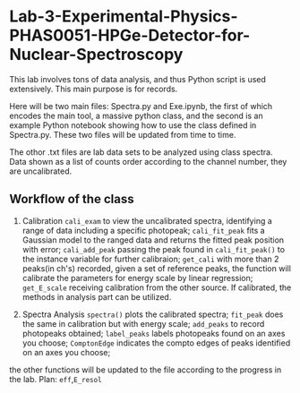 # Lab-3-Experimental-Physics-PHAS0051-HPGe-Detector-for-Nuclear-Spectroscopy
This lab involves tons of data analysis, and thus Python script is used extensively. 
This main purpose is for records.

Here will be two main files: Spectra.py and Exe.ipynb,
the first of which encodes the main tool, a massive python class,
and the second is an example Python notebook showing how to use the class defined in Spectra.py.
These two files will be updated from time to time.

The othor .txt files are lab data sets to be analyzed using class spectra. 
Data shown as a list of counts order according to the channel number, they are uncalibrated.

## Workflow of the class 
1. Calibration
`cali_exam` to view the uncalibrated spectra, identifying a range of data including a specific photopeak;
`cali_fit_peak` fits a Gaussian model to the ranged data and returns the fitted peak position with error;
`cali_add_peak` passing the peak found in `cali_fit_peak()` to the instance variable for further calibraion;
`get_cali` with more than 2 peaks(in ch's) recorded, given a set of reference peaks, the function will calibrate the parameters for energy scale by linear regression;
`get_E_scale` receiving calibration from the other source.
If calibrated, the methods in analysis part can be utilized.

3. Spectra Analysis
`spectra()` plots the calibrated spectra;
`fit_peak` does the same in calibration but with energy scale;
`add_peaks` to record photopeaks obtained;
`label_peaks` labels photopeaks found on an axes you choose;
`ComptonEdge` indicates the compto edges of peaks identified on an axes you choose;

the other functions will be updated to the file according to the progress in the lab.
Plan: `eff`,`E_resol`
